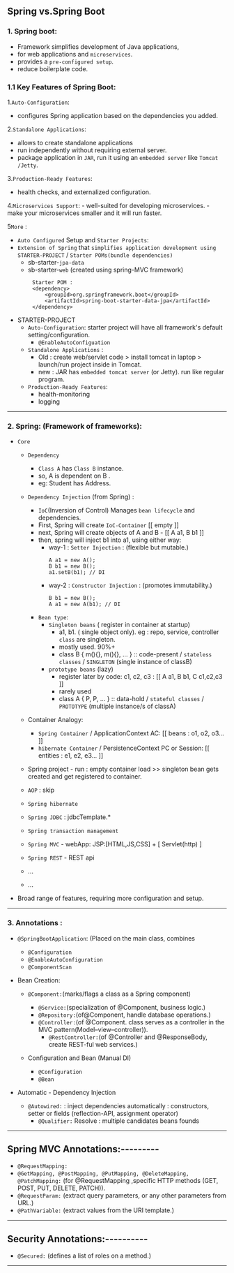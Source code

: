 ##  Spring vs.Spring Boot


### 1.  Spring boot:
- Framework simplifies development of Java applications, 
- for web applications and `microservices`. 
- provides a `pre-configured setup`.
- reduce boilerplate code.

### 1.1 Key Features of Spring Boot:
1.`Auto-Configuration`:
   - configures Spring application based on the dependencies you added.
   
2.`Standalone Applications`:
   - allows to create standalone applications 
   - run independently without requiring external  server.
   - package application in `JAR`, run it using an `embedded server` like `Tomcat /Jetty`.

3.`Production-Ready Features`:
   - health checks, and externalized configuration.
   
4.`Microservices Support`:
    - well-suited for developing microservices.
    - make your microservices smaller and it will run faster.

5`More` : 
- `Auto Configured` Setup and `Starter Projects`:
- `Extension of Spring` that `simplifies application development using STARTER-PROJECT` / `Starter POMs(bundle dependencies)`
    - sb-starter-`jpa-data`
    - sb-starter-`web` (created using spring-MVC framework)

```
		Starter POM : 
		<dependency>
			<groupId>org.springframework.boot</groupId>
			<artifactId>spring-boot-starter-data-jpa</artifactId>
		</dependency>
```

- STARTER-PROJECT
    - `Auto-Configuration`:  starter project will have all framework's default setting/configuration.
        - `@EnableAutoConfiguation`
    - `Standalone Applications` :
        - Old : create web/servlet code >  install tomcat in laptop > launch/run project inside in Tomcat.
        - new : JAR has `embedded tomcat server` (or Jetty). run like regular program.
    - `Production-Ready Features`:
        - health-monitoring
        - logging

---


### 2. Spring: (Framework of frameworks):
- `Core` 
    - `Dependency` 
      - `Class A` has `Class B` instance.
      - so, A is dependent on B .
      - eg: Student has Address.
    - `Dependency Injection` (from Spring) :
      - `IoC`(Inversion of Control) Manages `bean lifecycle` and dependencies.
      - First, Spring will create `IoC-Container` [[ empty ]]
      - next, Spring will create objects of A and B - [[ A a1, B b1 ]]
      - then, spring will inject b1 into a1, using either way:
        - way-1 : `Setter Injection` : (flexible but mutable.)
          ```
          A a1 = new A();
          B b1 = new B();
          a1.setB(b1); // DI
          ```
        - way-2 : `Constructor Injection` : (promotes immutability.)
          ```
          B b1 = new B();
          A a1 = new A(b1); // DI
          ```
      - `Bean type`:
        - `Singleton beans` ( register in container at startup) 
          - a1, b1. ( single object only). eg : repo, service, controller `class` are singleton.
          - mostly used. 90%+
          - class B { m(){}, m(){}, ... } :: code-present / `stateless classes` / `SINGLETON` (single instance of classB)
        - `prototype beans` (lazy) 
          - register later by code:  c1, c2, c3 : [[ A a1, B b1, C c1,c2,c3 ]]
          - rarely used
          - class A { P, P, ... } :: data-hold / `stateful classes` / `PROTOTYPE` (multiple instance/s of classA)
      
    - Container Analogy:  
      - `Spring Container` / ApplicationContext AC: [[ beans : o1, o2, o3...    ]]
      - `hibernate Container` / PersistenceContext PC or Session: [[ entities : e1, e2, e3...    ]]
    
    - Spring project - run : empty container load >>  singleton bean gets created and get registered to container.
      
  - `AOP` : skip
  - `Spring hibernate`
  - `Spring JDBC` : jdbcTemplate.*
  - `Spring transaction management`
  - `Spring MVC` - webApp:  JSP:[HTML,JS,CSS] + [ Servlet(http) ]
  - `Spring REST` - REST api
  - ...
  - ...

- Broad range of features, requiring more configuration and setup.


---

### 3. Annotations :
- `@SpringBootApplication`: (Placed on the main class, combines 
    - `@Configuration` 
    - `@EnableAutoConfiguration`
    - `@ComponentScan`

- Bean Creation:
  - `@Component:`(marks/flags a class as a Spring component)
    - `@Service:`(specialization of @Component, business logic.)
    - `@Repository:`(of@Component, handle database operations.)
    - `@Controller:`(of @Component. class serves as a controller in the MVC pattern(Model–view–controller)).
      - `@RestController:`(of @Controller and @ResponseBody, create REST-ful web services.)

  - Configuration and Bean (Manual DI)
    - `@Configuration`
    - `@Bean`

- Automatic - Dependency Injection
  - `@Autowired:` : inject dependencies automatically : constructors, setter  or fields (reflection-API, assignment operator)
    - `@Qualifier:` Resolve : multiple candidates beans founds

---
## Spring MVC Annotations:---------
- `@RequestMapping:`
- `@GetMapping, @PostMapping, @PutMapping, @DeleteMapping, @PatchMapping:` (for @RequestMapping ,specific HTTP methods (GET, POST, PUT, DELETE, PATCH)).
- `@RequestParam:`  (extract query parameters, or any other parameters from URL.)
- `@PathVariable:` (extract values from the URI template.)
---

## Security Annotations:----------
- `@Secured:` (defines a list of roles on a method.)

---




